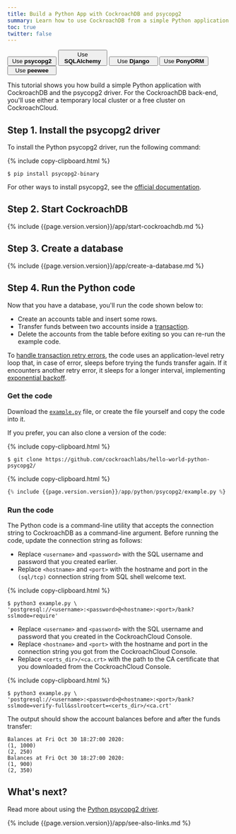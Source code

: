 ```yaml
---
title: Build a Python App with CockroachDB and psycopg2
summary: Learn how to use CockroachDB from a simple Python application with the psycopg2 driver.
toc: true
twitter: false
---
```


<div class="filters filters-big clearfix">
    <a href="build-a-python-app-with-cockroachdb.html"><button style="width: 22%" class="filter-button current">Use <strong>psycopg2</strong></button></a>
    <a href="build-a-python-app-with-cockroachdb-sqlalchemy.html"><button style="width: 22%" class="filter-button">Use <strong>SQLAlchemy</strong></button></a>
    <a href="build-a-python-app-with-cockroachdb-django.html"><button style="width: 22%" class="filter-button">Use <strong>Django</strong></button></a>
    <a href="build-a-python-app-with-cockroachdb-pony.html"><button style="width: 22%" class="filter-button">Use <strong>PonyORM</strong></button></a>
    <a href="http://docs.peewee-orm.com/en/latest/peewee/playhouse.html#cockroach-database"><button style="width: 22%" class="filter-button">Use <strong>peewee</strong></button></a>
</div>

This tutorial shows you how build a simple Python application with CockroachDB and the psycopg2 driver. For the CockroachDB back-end, you'll use either a temporary local cluster or a free cluster on CockroachCloud.

## Step 1. Install the psycopg2 driver

To install the Python psycopg2 driver, run the following command:

{% include copy-clipboard.html %}
~~~ shell
$ pip install psycopg2-binary
~~~

For other ways to install psycopg2, see the [official documentation](http://initd.org/psycopg/docs/install.html).

## Step 2. Start CockroachDB

{% include {{page.version.version}}/app/start-cockroachdb.md %}

## Step 3. Create a database

{% include {{page.version.version}}/app/create-a-database.md %}

## Step 4. Run the Python code

Now that you have a database, you'll run the code shown below to:

- Create an accounts table and insert some rows.
- Transfer funds between two accounts inside a [transaction](transactions.html).
- Delete the accounts from the table before exiting so you can re-run the example code.

To [handle transaction retry errors](error-handling-and-troubleshooting.html#transaction-retry-errors), the code uses an application-level retry loop that, in case of error, sleeps before trying the funds transfer again. If it encounters another retry error, it sleeps for a longer interval, implementing [exponential backoff](https://en.wikipedia.org/wiki/Exponential_backoff).

### Get the code

Download the <a href="https://raw.githubusercontent.com/cockroachdb/docs/master/_includes/{{page.version.version}}/app/python/psycopg2/example.py" download><code>example.py</code></a> file, or create the file yourself and copy the code into it.

If you prefer, you can also clone a version of the code:

{% include copy-clipboard.html %}
~~~ shell
$ git clone https://github.com/cockroachlabs/hello-world-python-psycopg2/
~~~

{% include copy-clipboard.html %}
~~~ python
{% include {{page.version.version}}/app/python/psycopg2/example.py %}
~~~

### Run the code

The Python code is a command-line utility that accepts the connection string to CockroachDB as a command-line argument. Before running the code, update the connection string as follows:

<section class="filter-content" markdown="1" data-scope="local">

- Replace `<username>` and `<password>` with the SQL username and password that you created earlier.
- Replace `<hostname>` and `<port>` with the hostname and port in the `(sql/tcp)` connection string from SQL shell welcome text.

{% include copy-clipboard.html %}
~~~ shell
$ python3 example.py \
'postgresql://<username>:<password>@<hostname>:<port>/bank?sslmode=require'
~~~

</section>

<section class="filter-content" markdown="1" data-scope="cockroachcloud">

- Replace `<username>` and `<password>` with the SQL username and password that you created in the CockroachCloud Console.
- Replace `<hostname>` and `<port>` with the hostname and port in the connection string you got from the CockroachCloud Console.
- Replace `<certs_dir>/<ca.crt>` with the path to the CA certificate that you downloaded from the CockroachCloud Console.

{% include copy-clipboard.html %}
~~~ shell
$ python3 example.py \
'postgresql://<username>:<password>@<hostname>:<port>/bank?sslmode=verify-full&sslrootcert=<certs_dir>/<ca.crt'
~~~

</section>

The output should show the account balances before and after the funds transfer:

~~~
Balances at Fri Oct 30 18:27:00 2020:
(1, 1000)
(2, 250)
Balances at Fri Oct 30 18:27:00 2020:
(1, 900)
(2, 350)
~~~

## What's next?

Read more about using the [Python psycopg2 driver](http://initd.org/psycopg/docs/).

{% include {{page.version.version}}/app/see-also-links.md %}
